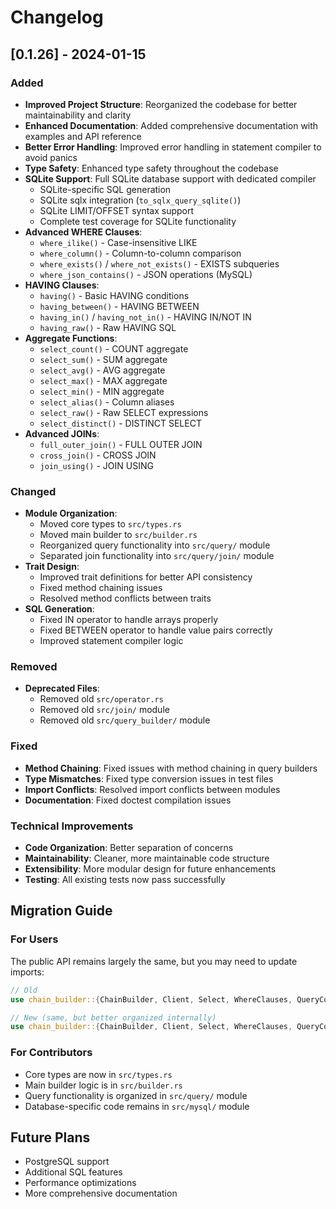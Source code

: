 # Changelog

## [0.1.26] - 2024-01-15

### Added
- **Improved Project Structure**: Reorganized the codebase for better maintainability and clarity
- **Enhanced Documentation**: Added comprehensive documentation with examples and API reference
- **Better Error Handling**: Improved error handling in statement compiler to avoid panics
- **Type Safety**: Enhanced type safety throughout the codebase
- **SQLite Support**: Full SQLite database support with dedicated compiler
  - SQLite-specific SQL generation
  - SQLite sqlx integration (`to_sqlx_query_sqlite()`)
  - SQLite LIMIT/OFFSET syntax support
  - Complete test coverage for SQLite functionality
- **Advanced WHERE Clauses**:
  - `where_ilike()` - Case-insensitive LIKE
  - `where_column()` - Column-to-column comparison
  - `where_exists()` / `where_not_exists()` - EXISTS subqueries
  - `where_json_contains()` - JSON operations (MySQL)
- **HAVING Clauses**:
  - `having()` - Basic HAVING conditions
  - `having_between()` - HAVING BETWEEN
  - `having_in()` / `having_not_in()` - HAVING IN/NOT IN
  - `having_raw()` - Raw HAVING SQL
- **Aggregate Functions**:
  - `select_count()` - COUNT aggregate
  - `select_sum()` - SUM aggregate
  - `select_avg()` - AVG aggregate
  - `select_max()` - MAX aggregate
  - `select_min()` - MIN aggregate
  - `select_alias()` - Column aliases
  - `select_raw()` - Raw SELECT expressions
  - `select_distinct()` - DISTINCT SELECT
- **Advanced JOINs**:
  - `full_outer_join()` - FULL OUTER JOIN
  - `cross_join()` - CROSS JOIN
  - `join_using()` - JOIN USING

### Changed
- **Module Organization**: 
  - Moved core types to `src/types.rs`
  - Moved main builder to `src/builder.rs`
  - Reorganized query functionality into `src/query/` module
  - Separated join functionality into `src/query/join/` module
- **Trait Design**: 
  - Improved trait definitions for better API consistency
  - Fixed method chaining issues
  - Resolved method conflicts between traits
- **SQL Generation**: 
  - Fixed IN operator to handle arrays properly
  - Fixed BETWEEN operator to handle value pairs correctly
  - Improved statement compiler logic

### Removed
- **Deprecated Files**: 
  - Removed old `src/operator.rs`
  - Removed old `src/join/` module
  - Removed old `src/query_builder/` module

### Fixed
- **Method Chaining**: Fixed issues with method chaining in query builders
- **Type Mismatches**: Fixed type conversion issues in test files
- **Import Conflicts**: Resolved import conflicts between modules
- **Documentation**: Fixed doctest compilation issues

### Technical Improvements
- **Code Organization**: Better separation of concerns
- **Maintainability**: Cleaner, more maintainable code structure
- **Extensibility**: More modular design for future enhancements
- **Testing**: All existing tests now pass successfully

## Migration Guide

### For Users
The public API remains largely the same, but you may need to update imports:

```rust
// Old
use chain_builder::{ChainBuilder, Client, Select, WhereClauses, QueryCommon, JoinMethods};

// New (same, but better organized internally)
use chain_builder::{ChainBuilder, Client, Select, WhereClauses, QueryCommon, JoinMethods};
```

### For Contributors
- Core types are now in `src/types.rs`
- Main builder logic is in `src/builder.rs`
- Query functionality is organized in `src/query/` module
- Database-specific code remains in `src/mysql/` module

## Future Plans
- PostgreSQL support
- Additional SQL features
- Performance optimizations
- More comprehensive documentation
